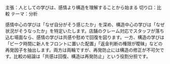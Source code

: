 主張：人としての学びは、感情より構造を理解することから始まる
切り口：比較
テーマ：分析

感情中心の学びは「なぜ自分がそう感じたか」を深め、構造中心の学びは「なぜ状況がそうなったか」を特定いたします。店舗のクレーム対応でスタッフが落ち込む場面なら、感情の学びは共感や慰めで回復を図ります。一方、構造の学びは「ピーク時間に新人をフロントに置いた配置」「返金判断の権限が曖昧」などの再発因子を抽出します。両方は両輪ですが、再発防止には構造の修正が不可欠です。比較の結論は「共感は回復、構造は再発防止」という役割分担です。
